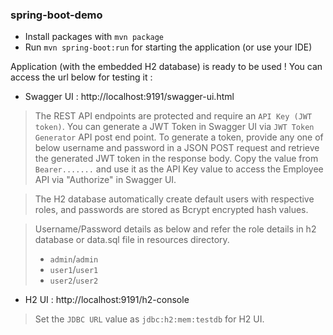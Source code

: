 ### spring-boot-demo

- Install packages with `mvn package`
- Run `mvn spring-boot:run` for starting the application (or use your IDE)

Application (with the embedded H2 database) is ready to be used ! You can access the url below for testing it :

- Swagger UI : http://localhost:9191/swagger-ui.html

> The REST API endpoints are protected and require an `API Key (JWT token)`.
> You can generate a JWT Token in Swagger UI via `JWT Token Generator` API post end point.
> To generate a token, provide any one of below username and password in a JSON POST request and retrieve the generated JWT token in the response body.
> Copy the value from `Bearer.......` and use it as the API Key value to access the Employee API via "Authorize" in Swagger UI.

> The H2 database automatically create default users with respective roles, and passwords are stored as Bcrypt encrypted hash values.

> Username/Password details as below and refer the role details in h2 database or data.sql file in resources directory.
>  - `admin`/`admin` 
>  - `user1`/`user1`
>  - `user2`/`user2`


- H2 UI : http://localhost:9191/h2-console

> Set the `JDBC URL` value as `jdbc:h2:mem:testdb` for H2 UI.